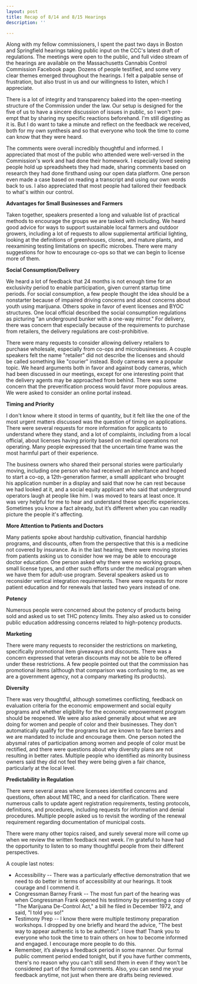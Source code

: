 ```yaml
---
layout: post
title: Recap of 8/14 and 8/15 Hearings
description: ''

---
```

Along with my fellow commissioners, I spent the past two days in  Boston and Springfield hearings taking public input on the CCC's latest draft of regulations. The meetings were open to the public, and full video stream of the hearings are available on the Massachusetts Cannabis Control Commission Facebook page. Dozens of people testified, and some very clear themes emerged throughout the hearings. I felt a palpable sense of frustration, but also trust in us and our willingness to listen, which I appreciate.

There is a lot of integrity and transparency baked into the open-meeting structure of the Commission under the law. Our setup is designed for the five of us to have a sincere discussion of issues in public, so I won't pre-empt that by sharing my specific reactions beforehand. I'm still digesting as it is. But I do want to take a minute and reflect on the feedback we received, both for my own synthesis and so that everyone who took the time to come can know that they were heard.

The comments were overall incredibly thoughtful and informed. I appreciated that most of the public who attended were well-versed in the Commission's work and had done their homework. I especially loved seeing people hold up spreadsheets they had made, sharing comments based on research they had done firsthand using our open data platform. One person even made a case based on reading a transcript and using our own words back to us. I also appreciated that most people had tailored their feedback to what's within our control.

**Advantages for Small Businesses and Farmers**

Taken together, speakers presented a long and valuable list of practical methods to encourage the groups we are tasked with including. We heard good advice for ways to support sustainable local farmers and outdoor growers, including a lot of requests to allow supplemental artificial lighting, looking at the definitions of greenhouses, clones, and mature plants, and reexamining testing limitations on specific microbes. There were many suggestions for how to encourage co-ops so that we can begin to license more of them.

**Social Consumption/Delivery**

We heard a lot of feedback that 24 months is not enough time for an exclusivity period to enable participation, given current startup time periods. For social consumption, a few people thought the idea should be a nonstarter because of impaired driving concerns and about concerns about youth using marijuana. Others spoke in favor of event licenses and BYOC structures. One local official described the social consumption regulations as picturing "an underground bunker with a one-way mirror." For delivery, there was concern that especially because of the requirements to purchase from retailers, the delivery regulations are cost-prohibitive.

There were many requests to consider allowing delivery retailers to purchase wholesale, especially from co-ops and microbusinesses. A couple speakers felt the name "retailer" did not describe the licenses and should be called something like "courier" instead. Body cameras were a popular topic. We heard arguments both in favor and against body cameras, which had been discussed in our meetings, except for one interesting point that the delivery agents may be approached from behind. There was some concern that the preverification process would favor more populous areas. We were asked to consider an online portal instead.

**Timing and Priority**

I don't know where it stood in terms of quantity, but it felt like the one of the most urgent matters discussed was the question of timing on applications. There were several requests for more information for applicants to understand where they stand, and a lot of complaints, including from a local official, about licenses having priority based on medical operations not operating. Many people expressed that the uncertain time frame was the most harmful part of their experience.

The business owners who shared their personal stories were particularly moving, including one person who had received an inheritance and hoped to start a co-op, a 12th-generation farmer, a smalll applicant who brought his application number in a display and said that now he can rest because we had looked at it, and a social equity applicant who said that underground operators laugh at people like him. I was moved to tears at least once. It was very helpful for me to hear and understand these specific experiences. Sometimes you know a fact already, but it’s different when you can readily picture the people it's affecting.

**More Attention to Patients and Doctors**

Many patients spoke about hardship cultivation, financial hardship programs, and discounts, often from the perspective that this is a medicine not covered by insurance. As in the last hearing, there were moving stories from patients asking us to consider how we may be able to encourage doctor education. One person asked why there were no working groups, small license types, and other such efforts under the medical program when we have them for adult-use program. Several speakers asked us to reconsider vertical integration requirements. There were requests for more patient education and for renewals that lasted two years instead of one.

**Potency**

Numerous people were concerned about the potency of products being sold and asked us to set THC potency limits. They also asked us to consider public education addressing concerns related to high-potency products.

**Marketing**

There were many requests to reconsider the restrictions on marketing, specifically promotional item giveaways and discounts. There was a concern expressed that veteran discounts may not be able to be offered under these restrictions. A few people pointed out that the commission has promotional items (although that comparison was confusing to me, as we are a government agency, not a company marketing its products).

**Diversity**

There was very thoughtful, although sometimes conflicting, feedback on evaluation criteria for the economic empowerment and social equity programs and whether eligibility for the economic empowerment program should be reopened. We were also asked generally about what we are doing for women and people of color and their businesses. They don't automatically qualify for the programs but are known to face barriers and we are mandated to include and encourage them. One person noted the abysmal rates of participation among women and people of color must be rectified, and there were questions about why diversity plans are not resulting in better rates. Multiple people who identified as minority business owners said they did not feel they were being given a fair chance, particularly at the local level.

**Predictability in Regulation**

There were several areas where licensees identified concerns and questions, often about METRC, and a need for clarification. There were numerous calls to update agent registration requirements, testing protocols, definitions, and procedures, including requests for information and denial procedures. Multiple people asked us to revisit the wording of the renewal requirement regarding documentation of municipal costs.

There were many other topics raised, and surely several more will come up when we review the written feedback next week. I'm grateful to have had the opportunity to listen to so many thoughtful people from their different perspectives.

A couple last notes:

* Accessibility -- There was a particularly effective demonstration that we need to do better in terms of accessibility at our hearings. It took courage and I commend it.
* Congressman Barney Frank -- The most fun part of the hearing was when Congressman Frank opened his testimony by presenting a copy of "The Marijuana De-Control Act," a bill he filed in December 1972, and said, "I told you so!"
* Testimony Prep -- I know there were multiple testimony preparation workshops. I dropped by one briefly and heard the advice, "The best way to appear authentic is to be authentic". I love that! Thank you to everyone who took the time to train others on how to become informed and engaged. I encourage more people to do this.
* Remember, it’s always a feedback period in some manner. Our formal public comment period ended tonight, but if you have further comments, there's no reason why you can't still send them in even if they won't be considered part of the formal comments. Also, you can send me your feedback anytime, not just when there are drafts being reviewed.